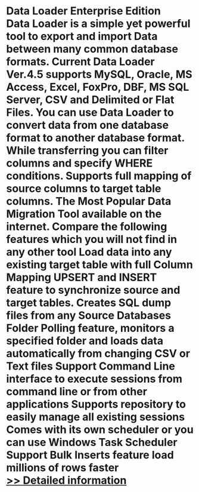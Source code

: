 # Data Loader Enterprise Edition<br />Data Loader is a simple yet powerful tool to export and import Data between many common database formats. Current Data Loader Ver.4.5 supports MySQL, Oracle, MS Access, Excel, FoxPro, DBF, MS SQL Server, CSV and Delimited or Flat Files. You can use Data Loader to convert data from one database format to another database format. While transferring you can filter columns and specify WHERE conditions. Supports full mapping of source columns to target table columns. The Most Popular Data Migration Tool available on the internet. Compare the following features which you will not find in any other tool Load data into any existing target table with full Column Mapping UPSERT and INSERT feature to synchronize source and target tables. Creates SQL dump files from any Source Databases Folder Polling feature, monitors a specified folder and loads data automatically from changing CSV or Text files Support Command Line interface to execute sessions from command line or from other applications Supports repository to easily manage all existing sessions Comes with its own scheduler or you can use Windows Task Scheduler Support Bulk Inserts feature load millions of rows faster<br />[>> Detailed information](https://secure.shareit.com/shareit/product.html?productid=300169555&affiliateid=200057808)